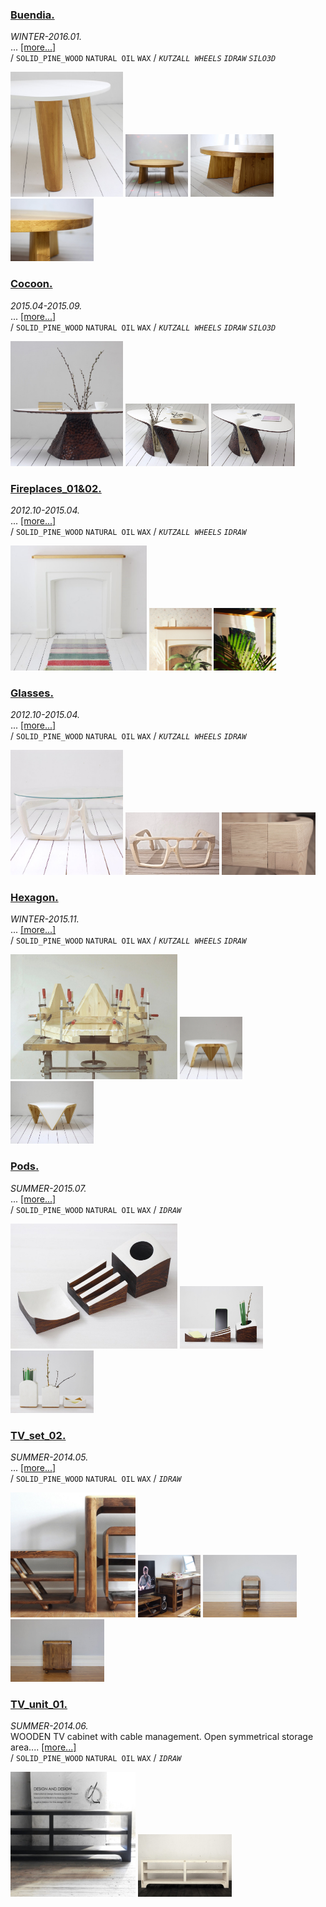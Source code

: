 
### [Buendia.](https://ewwgene.github.io/projects/Buendia) 
_WINTER-2016.01._  
... [[more...]](https://ewwgene.github.io/projects/Buendia)  
/
`SOLID_PINE_WOOD` `NATURAL OIL` `WAX` 
/
_`KUTZALL WHEELS`_ _`IDRAW`_ _`SILO3D`_ 

<a href="https://ewwgene.github.io/projects/Buendia"><img src="/projects/Buendia/000.jpg" height="200"></a> <a href="https://ewwgene.github.io/projects/Buendia"><img src="/projects/Buendia/002.jpg" height="100"></a> <a href="https://ewwgene.github.io/projects/Buendia"><img src="/projects/Buendia/102.jpg" height="100"></a> <a href="https://ewwgene.github.io/projects/Buendia"><img src="/projects/Buendia/104.jpg" height="100"></a> 

### [Cocoon.](https://ewwgene.github.io/projects/Cocoon) 
_2015.04-2015.09._  
... [[more...]](https://ewwgene.github.io/projects/Cocoon)  
/
`SOLID_PINE_WOOD` `NATURAL OIL` `WAX` 
/
_`KUTZALL WHEELS`_ _`IDRAW`_ _`SILO3D`_ 

<a href="https://ewwgene.github.io/projects/Cocoon"><img src="/projects/Cocoon/000.jpg" height="200"></a> <a href="https://ewwgene.github.io/projects/Cocoon"><img src="/projects/Cocoon/101.jpg" height="100"></a> <a href="https://ewwgene.github.io/projects/Cocoon"><img src="/projects/Cocoon/102.jpg" height="100"></a> 

### [Fireplaces_01&02.](https://ewwgene.github.io/projects/Fireplaces_01&02) 
_2012.10-2015.04._  
... [[more...]](https://ewwgene.github.io/projects/Fireplaces_01&02)  
/
`SOLID_PINE_WOOD` `NATURAL OIL` `WAX` 
/
_`KUTZALL WHEELS`_ _`IDRAW`_ 

<a href="https://ewwgene.github.io/projects/Fireplaces_01&02"><img src="/projects/Fireplaces_01&02/000.jpg" height="200"></a> <a href="https://ewwgene.github.io/projects/Fireplaces_01&02"><img src="/projects/Fireplaces_01&02/103.jpg" height="100"></a> <a href="https://ewwgene.github.io/projects/Fireplaces_01&02"><img src="/projects/Fireplaces_01&02/104.jpg" height="100"></a> 

### [Glasses.](https://ewwgene.github.io/projects/Glasses) 
_2012.10-2015.04._  
... [[more...]](https://ewwgene.github.io/projects/Glasses)  
/
`SOLID_PINE_WOOD` `NATURAL OIL` `WAX` 
/
_`KUTZALL WHEELS`_ _`IDRAW`_ 

<a href="https://ewwgene.github.io/projects/Glasses"><img src="/projects/Glasses/000.jpg" height="200"></a> <a href="https://ewwgene.github.io/projects/Glasses"><img src="/projects/Glasses/101.jpg" height="100"></a> <a href="https://ewwgene.github.io/projects/Glasses"><img src="/projects/Glasses/102.jpg" height="100"></a> 

### [Hexagon.](https://ewwgene.github.io/projects/Hexagon) 
_WINTER-2015.11._  
... [[more...]](https://ewwgene.github.io/projects/Hexagon)  
/
`SOLID_PINE_WOOD` `NATURAL OIL` `WAX` 
/
_`KUTZALL WHEELS`_ _`IDRAW`_ 

<a href="https://ewwgene.github.io/projects/Hexagon"><img src="/projects/Hexagon/000.jpg" height="200"></a> <a href="https://ewwgene.github.io/projects/Hexagon"><img src="/projects/Hexagon/101.jpg" height="100"></a> <a href="https://ewwgene.github.io/projects/Hexagon"><img src="/projects/Hexagon/102.jpg" height="100"></a> 

### [Pods.](https://ewwgene.github.io/projects/Pods) 
_SUMMER-2015.07._  
... [[more...]](https://ewwgene.github.io/projects/Pods)  
/
`SOLID_PINE_WOOD` `NATURAL OIL` `WAX` 
/
_`IDRAW`_ 

<a href="https://ewwgene.github.io/projects/Pods"><img src="/projects/Pods/000.jpg" height="200"></a> <a href="https://ewwgene.github.io/projects/Pods"><img src="/projects/Pods/101.jpg" height="100"></a> <a href="https://ewwgene.github.io/projects/Pods"><img src="/projects/Pods/102.jpg" height="100"></a> 

### [TV_set_02.](https://ewwgene.github.io/projects/TV_set_02) 
_SUMMER-2014.05._  
... [[more...]](https://ewwgene.github.io/projects/TV_set_02)  
/
`SOLID_PINE_WOOD` `NATURAL OIL` `WAX` 
/
_`IDRAW`_ 

<a href="https://ewwgene.github.io/projects/TV_set_02"><img src="/projects/TV_set_02/000.jpg" height="200"></a> <a href="https://ewwgene.github.io/projects/TV_set_02"><img src="/projects/TV_set_02/101.jpg" height="100"></a> <a href="https://ewwgene.github.io/projects/TV_set_02"><img src="/projects/TV_set_02/102.jpg" height="100"></a> <a href="https://ewwgene.github.io/projects/TV_set_02"><img src="/projects/TV_set_02/103.jpg" height="100"></a> 

### [TV_unit_01.](https://ewwgene.github.io/projects/TV_unit_01) 
_SUMMER-2014.06._  
WOODEN TV cabinet with cable management. Open symmetrical storage area.... [[more...]](https://ewwgene.github.io/projects/TV_unit_01)  
/
`SOLID_PINE_WOOD` `NATURAL OIL` `WAX` 
/
_`IDRAW`_ 

<a href="https://ewwgene.github.io/projects/TV_unit_01"><img src="/projects/TV_unit_01/000.jpg" height="200"></a> <a href="https://ewwgene.github.io/projects/TV_unit_01"><img src="/projects/TV_unit_01/101.jpg" height="100"></a> 
